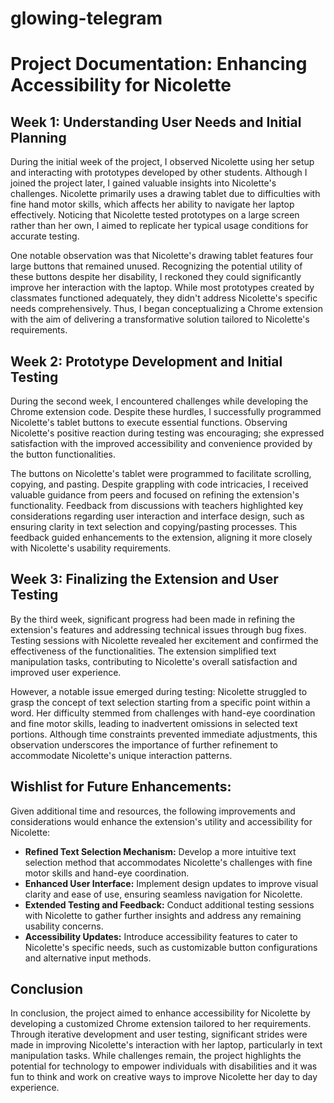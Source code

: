 # glowing-telegram

# Project Documentation: Enhancing Accessibility for Nicolette

## Week 1: Understanding User Needs and Initial Planning

During the initial week of the project, I observed Nicolette using her setup and interacting with prototypes developed by other students. Although I joined the project later, I gained valuable insights into Nicolette's challenges. Nicolette primarily uses a drawing tablet due to difficulties with fine hand motor skills, which affects her ability to navigate her laptop effectively. Noticing that Nicolette tested prototypes on a large screen rather than her own, I aimed to replicate her typical usage conditions for accurate testing.

One notable observation was that Nicolette's drawing tablet features four large buttons that remained unused. Recognizing the potential utility of these buttons despite her disability, I reckoned they could significantly improve her interaction with the laptop. While most prototypes created by classmates functioned adequately, they didn't address Nicolette's specific needs comprehensively. Thus, I began conceptualizing a Chrome extension with the aim of delivering a transformative solution tailored to Nicolette's requirements.

## Week 2: Prototype Development and Initial Testing

During the second week, I encountered challenges while developing the Chrome extension code. Despite these hurdles, I successfully programmed Nicolette's tablet buttons to execute essential functions. Observing Nicolette's positive reaction during testing was encouraging; she expressed satisfaction with the improved accessibility and convenience provided by the button functionalities.

The buttons on Nicolette's tablet were programmed to facilitate scrolling, copying, and pasting. Despite grappling with code intricacies, I received valuable guidance from peers and focused on refining the extension's functionality. Feedback from discussions with teachers highlighted key considerations regarding user interaction and interface design, such as ensuring clarity in text selection and copying/pasting processes. This feedback guided enhancements to the extension, aligning it more closely with Nicolette's usability requirements.

## Week 3: Finalizing the Extension and User Testing

By the third week, significant progress had been made in refining the extension's features and addressing technical issues through bug fixes. Testing sessions with Nicolette revealed her excitement and confirmed the effectiveness of the functionalities. The extension simplified text manipulation tasks, contributing to Nicolette's overall satisfaction and improved user experience.

However, a notable issue emerged during testing: Nicolette struggled to grasp the concept of text selection starting from a specific point within a word. Her difficulty stemmed from challenges with hand-eye coordination and fine motor skills, leading to inadvertent omissions in selected text portions. Although time constraints prevented immediate adjustments, this observation underscores the importance of further refinement to accommodate Nicolette's unique interaction patterns.

## Wishlist for Future Enhancements:

Given additional time and resources, the following improvements and considerations would enhance the extension's utility and accessibility for Nicolette:

- **Refined Text Selection Mechanism:** Develop a more intuitive text selection method that accommodates Nicolette's challenges with fine motor skills and hand-eye coordination.
- **Enhanced User Interface:** Implement design updates to improve visual clarity and ease of use, ensuring seamless navigation for Nicolette.
- **Extended Testing and Feedback:** Conduct additional testing sessions with Nicolette to gather further insights and address any remaining usability concerns.
- **Accessibility Updates:** Introduce accessibility features to cater to Nicolette's specific needs, such as customizable button configurations and alternative input methods.

## Conclusion

In conclusion, the project aimed to enhance accessibility for Nicolette by developing a customized Chrome extension tailored to her requirements. Through iterative development and user testing, significant strides were made in improving Nicolette's interaction with her laptop, particularly in text manipulation tasks. While challenges remain, the project highlights the potential for technology to empower individuals with disabilities and it was fun to think and work on creative ways to improve Nicolette her day to day experience.